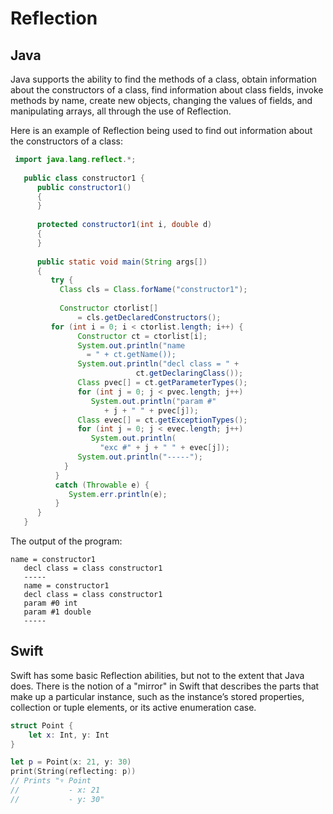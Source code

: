 # Reflection

## Java
Java supports the ability to find the methods of a class, obtain information about the constructors of a class, find information about class
fields, invoke methods by name, create new objects, changing the values of fields, and manipulating arrays, all through the use of Reflection.

Here is an example of Reflection being used to find out information about the constructors of a class:
```java
 import java.lang.reflect.*;
        
   public class constructor1 {
      public constructor1()
      {
      }
        
      protected constructor1(int i, double d)
      {
      }
        
      public static void main(String args[])
      {
         try {
           Class cls = Class.forName("constructor1");
        
           Constructor ctorlist[]
               = cls.getDeclaredConstructors();
         for (int i = 0; i < ctorlist.length; i++) {
               Constructor ct = ctorlist[i];
               System.out.println("name 
                 = " + ct.getName());
               System.out.println("decl class = " +
                            ct.getDeclaringClass());
               Class pvec[] = ct.getParameterTypes();
               for (int j = 0; j < pvec.length; j++)
                  System.out.println("param #" 
                     + j + " " + pvec[j]);
               Class evec[] = ct.getExceptionTypes();
               for (int j = 0; j < evec.length; j++)
                  System.out.println(
                    "exc #" + j + " " + evec[j]);
               System.out.println("-----");
            }
          }
          catch (Throwable e) {
             System.err.println(e);
          }
      }
   }
```
The output of the program:
```
name = constructor1
   decl class = class constructor1
   -----
   name = constructor1
   decl class = class constructor1
   param #0 int
   param #1 double
   -----
```

## Swift
Swift has some basic Reflection abilities, but not to the extent that Java does. There is the notion of a "mirror" in Swift that describes the 
parts that make up a particular instance, such as the instance’s stored properties, collection or tuple elements, or its active enumeration case.

```swift
struct Point {
    let x: Int, y: Int
}

let p = Point(x: 21, y: 30)
print(String(reflecting: p))
// Prints "▿ Point
//           - x: 21
//           - y: 30"
```
